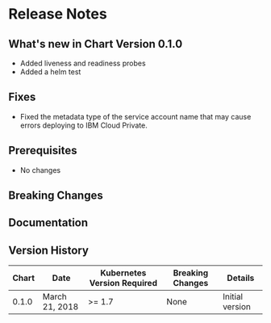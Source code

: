 # Release Notes

## What's new in Chart Version 0.1.0

- Added liveness and readiness probes
- Added a helm test

## Fixes

- Fixed the metadata type of the service account name that may cause errors deploying to IBM Cloud Private.

## Prerequisites

- No changes

## Breaking Changes

## Documentation

## Version History

| Chart | Date | Kubernetes Version Required | Breaking Changes | Details |
| ----- | ---- | --------------------------- | ---------------- | ------- |
| 0.1.0 | March 21, 2018 | >= 1.7 | None | Initial version |
